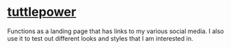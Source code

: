# [tuttlepower](https://www.tuttlepower.com)
Functions as a landing page that has links to my various social media. 
I also use it to test out different looks and styles that I am interested in.
